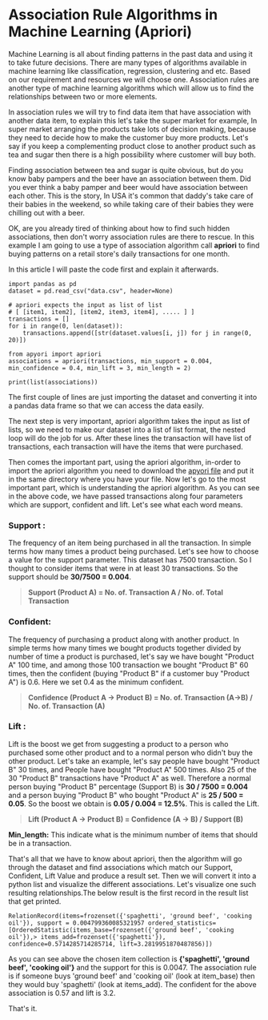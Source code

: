 # Association Rule Algorithms in Machine Learning (Apriori)

Machine Learning is all about finding patterns in the past data and using it to take future decisions. There are many types of algorithms available in machine learning like classification, regression, clustering and etc. Based on our requirement and resources we will choose one. Association rules are another type of machine learning algorithms which will allow us to find the relationships between two or more elements.

In association rules we will try to find data item that have association with another data item, to explain this let's take the super market for example, In super market arranging the products take lots of decision making, because they need to decide how to make the customer buy more products. Let's say if you keep a complementing product close to another product such as tea and sugar then there is a high possibility where customer will buy both.

Finding association between tea and sugar is quite obvious, but do you know baby pampers and the beer have an association between them. Did you ever think a baby pamper and beer would have association between each other. This is the story, In USA it's common that daddy's take care of their babies in the weekend, so while taking care of their babies they were chilling out with a beer.

OK, are you already tired of thinking about how to find such hidden associations, then don't worry association rules are there to rescue. In this example I am going to use a type of association algorithm call **apriori** to find buying patterns on a retail store's daily transactions for one month.

In this article I will paste the code first and explain it afterwards.

    import pandas as pd
    dataset = pd.read_csv("data.csv", header=None)
    
    # apriori expects the input as list of list
    # [ [item1, item2], [item2, item3, item4], ..... ] ]
    transactions = []
    for i in range(0, len(dataset)):
        transactions.append([str(dataset.values[i, j]) for j in range(0, 20)])
      
    from apyori import apriori
    associations = apriori(transactions, min_support = 0.004, min_confidence = 0.4, min_lift = 3, min_length = 2)
    
    print(list(associations))

The first couple of lines are just importing the dataset and converting it into a pandas data frame so that we can access the data easily.

The next step is very important, apriori algorithm takes the input as list of lists, so we need to make our dataset into a list of list format, the nested loop will do the job for us. After these lines the transaction will have list of transactions, each transaction will have the items that were purchased.

Then comes the important part, using the apriori algorithm, in-order to import the apriori algorithm you need to download the [apyori file](https://github.com/ymoch/apyori/blob/master/apyori.py) and put it in the same directory where you have your file. Now let's go to the most important part, which is understanding the apriori algorithm. As you can see in the above code, we have passed transactions along four parameters which are support, confident and lift. Let's see what each word means.

### Support :

The frequency of an item being purchased in all the transaction. In simple terms how many times a product being purchased. Let's see how to choose a value for the support parameter. This dataset has 7500 transaction. So I thought to consider items that were in at least 30 transactions. So the support should be **30/7500 = 0.004**.

> **Support (Product A) = No. of. Transaction A / No. of. Total Transaction**

### Confident:

 The frequency of purchasing a product along with another product. In simple terms how many times we bought products together divided by number of time a product is purchased, let's say we have bought "Product A" 100 time, and among those 100 transaction we bought "Product B" 60 times, then the confident (buying "Product B" if a customer buy "Product A") is 0.6. Here we set 0.4 as the minimum confident.

> **Confidence (Product A -> Product B) = No. of. Transaction (A->B) / No. of. Transaction (A)**

### Lift :

Lift is the boost we get from suggesting a product to a person who purchased some other product and to a normal person who didn't buy the other product. Let's take an example, let's say people have bought "Product B" 30 times, and People have bought "Product A" 500 times. Also 25 of the 30 "Product B" transactions have "Product A" as well. Therefore a normal person buying "Product B" percentage (Support B) is **30 / 7500 = 0.004** and a person buying "Product B" who bought "Product A" is **25 / 500 = 0.05**. So the boost we obtain is **0.05 / 0.004 = 12.5%**. This is called the Lift.

> **Lift (Product A -> Product B) = Confidence (A -> B) / Support (B)**

**Min_length:** This indicate what is the minimum number of items that should be in a transaction.

That's all that we have to know about apriori, then the algorithm will go through the dataset and find associations which match our Support, Confident, Lift Value and produce a result set. Then we will convert it into a python list and visualize the different associations. Let's visualize one such resulting relationships.The below result is the first record in the result list that get printed.

    RelationRecord(items=frozenset({'spaghetti', 'ground beef', 'cooking oil'}), support = 0.004799360085321957 ordered_statistics=[OrderedStatistic(items_base=frozenset({'ground beef', 'cooking oil'}),> items_add=frozenset({'spaghetti'}), confidence=0.5714285714285714, lift=3.2819951870487856)])

As you can see above the chosen item collection is **{'spaghetti', 'ground beef', 'cooking oil'}** and the support for this is 0.0047. The association rule is if someone buys 'ground beef' and 'cooking oil' (look at item_base) then they would buy 'spaghetti' (look at items_add). The confident for the above association is 0.57 and lift is 3.2.

That's it.